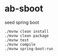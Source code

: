# ab-sboot
seed spring boot

```
./mvnw clean install
./mvnw clean package
./mvnw test
./mvnw compile
./mvnw spring-boot:run
```
